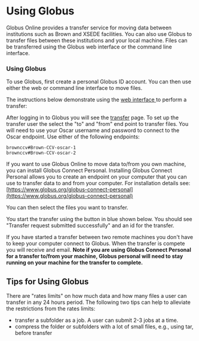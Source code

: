 # Using Globus

Globus Online provides a transfer service for moving data between institutions such as Brown and XSEDE facilities. You can also use Globus to transfer files between these institutions and your local machine. Files can be transferred using the Globus web interface or the command line interface.

### Using Globus

To use Globus, first create a personal Globus ID account. You can then use either the web or command line interface to move files.

The instructions below demonstrate using the [web interface ](https://app.globus.org/file-manager)to perform a transfer:

After logging in to Globus you will see the [transfer](https://app.globus.org/file-manager) page. To set up the transfer user the select the "to" and "from" end point to transfer files.  You will need to use your Oscar username and password to connect to the Oscar endpoint. Use either of the following endpoints:

```text
brownccv#Brown-CCV-oscar-1
brownccv#Brown-CCV-oscar-2
```

If you want to use Globus Online to move data to/from you own machine, you can install Globus Connect Personal. Installing Globus Connect Personal allows you to create an endpoint on your computer that you can use to transfer data to and from your computer. For installation details see: [https://www.globus.org/globus-connect-personal](https://www.globus.org/globus-connect-personal)

You can then select the files you want to transfer.

You start the transfer using the button in blue shown below. You should see "Transfer request submitted successfully" and an id for the transfer. 

If you have started a transfer between two remote machines you don't have to keep your computer connect to Globus. When the transfer is compete you will receive and email. **Note if you are using Globus Connect Personal for a transfer to/from your machine, Globus personal will need to stay running on your machine for the transfer to complete.**



## Tips for Using Globus

There are "rates limits" on how much data and how many files a user can transfer in any 24 hours period. The following two tips can help to alleviate the restrictions from the rates limits:

* transfer a subfolder as a job. A user can submit 2-3 jobs at a time.
* compress the folder or subfolders with a lot of small files, e.g., using tar, before transfer

